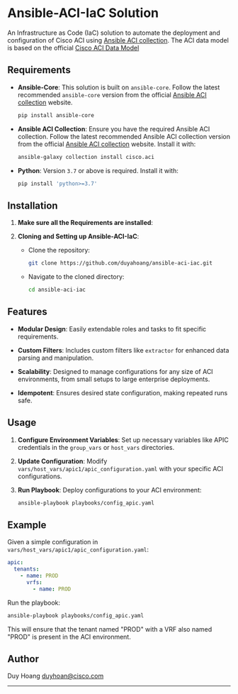 # Ansible-ACI-IaC Solution

An Infrastructure as Code (IaC) solution to automate the deployment and configuration of Cisco ACI using [Ansible ACI collection](https://galaxy.ansible.com/ui/repo/published/cisco/aci/).
The ACI data model is based on the official [Cisco ACI Data Model](https://developer.cisco.com/docs/nexus-as-code/#!data-model)
 
## Requirements

- **Ansible-Core**: This solution is built on `ansible-core`. Follow the latest recommended `ansible-core` version from the official [Ansible ACI collection](https://galaxy.ansible.com/ui/repo/published/cisco/aci/) website.
  ```bash
  pip install ansible-core
  ```
  
- **Ansible ACI Collection**: Ensure you have the required Ansible ACI collection. Follow the latest recommended Ansible ACI collection version from the official [Ansible ACI collection](https://galaxy.ansible.com/ui/repo/published/cisco/aci/) website. Install it with:
  ```bash
  ansible-galaxy collection install cisco.aci
  ```
  
- **Python**: Version `3.7` or above is required. Install it with:
  ```bash
  pip install 'python>=3.7'
  ```

## Installation

1. **Make sure all the Requirements are installed**:
   
2. **Cloning and Setting up Ansible-ACI-IaC**:

   - Clone the repository:
     ```bash
     git clone https://github.com/duyahoang/ansible-aci-iac.git
     ```

   - Navigate to the cloned directory:
     ```bash
     cd ansible-aci-iac
     ```

## Features

- **Modular Design**: Easily extendable roles and tasks to fit specific requirements.
  
- **Custom Filters**: Includes custom filters like `extractor` for enhanced data parsing and manipulation.
  
- **Scalability**: Designed to manage configurations for any size of ACI environments, from small setups to large enterprise deployments.
  
- **Idempotent**: Ensures desired state configuration, making repeated runs safe.

## Usage

1. **Configure Environment Variables**: Set up necessary variables like APIC credentials in the `group_vars` or `host_vars` directories.

2. **Update Configuration**: Modify `vars/host_vars/apic1/apic_configuration.yaml` with your specific ACI configurations.

3. **Run Playbook**: Deploy configurations to your ACI environment:
   ```bash
   ansible-playbook playbooks/config_apic.yaml
   ```

## Example

Given a simple configuration in `vars/host_vars/apic1/apic_configuration.yaml`:

```yaml
apic:
  tenants:
    - name: PROD
      vrfs:
        - name: PROD
```

Run the playbook:

```bash
ansible-playbook playbooks/config_apic.yaml
```

This will ensure that the tenant named "PROD" with a VRF also named "PROD" is present in the ACI environment.

## Author
Duy Hoang
duyhoan@cisco.com

---
